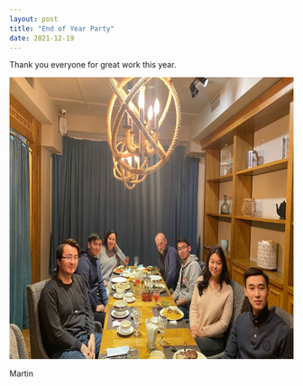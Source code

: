 ```yaml
---
layout: post
title: "End of Year Party"
date: 2021-12-19
---
```


Thank you everyone for great work this year.

<img title="Saksaul Party" src="/images/IMG_20211220_155816_195.jpg" height="500"/>



Martin
